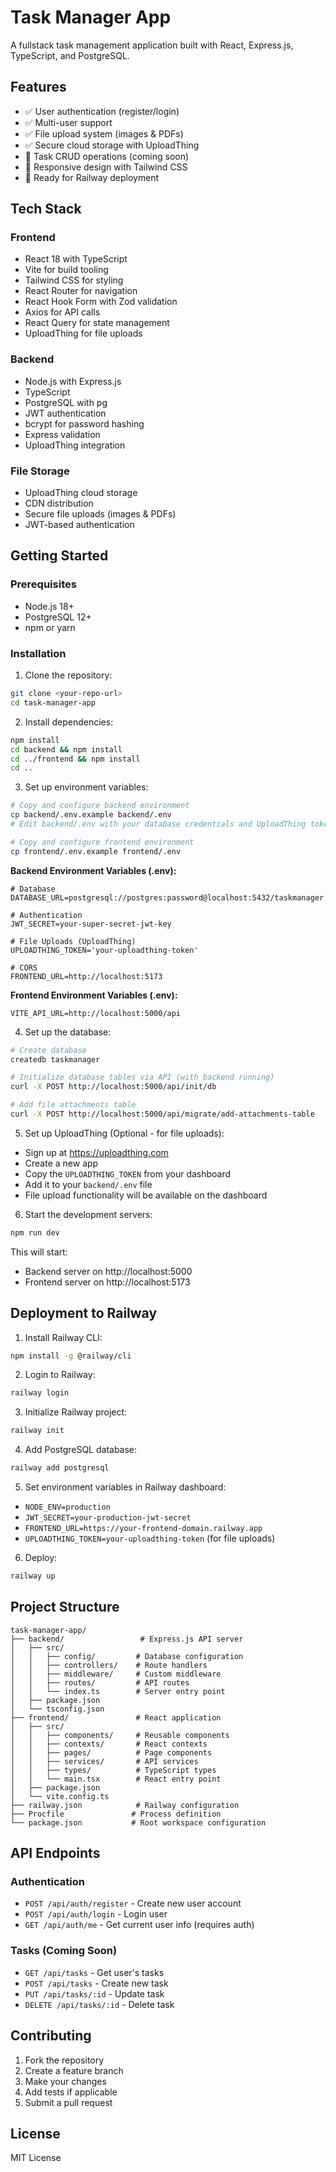 # Task Manager App

A fullstack task management application built with React, Express.js, TypeScript, and PostgreSQL.

## Features

- ✅ User authentication (register/login)
- ✅ Multi-user support  
- ✅ File upload system (images & PDFs)
- ✅ Secure cloud storage with UploadThing
- 🔄 Task CRUD operations (coming soon)
- 📱 Responsive design with Tailwind CSS
- 🚀 Ready for Railway deployment

## Tech Stack

### Frontend
- React 18 with TypeScript
- Vite for build tooling
- Tailwind CSS for styling
- React Router for navigation
- React Hook Form with Zod validation
- Axios for API calls
- React Query for state management
- UploadThing for file uploads

### Backend
- Node.js with Express.js
- TypeScript
- PostgreSQL with pg
- JWT authentication
- bcrypt for password hashing
- Express validation
- UploadThing integration

### File Storage
- UploadThing cloud storage
- CDN distribution
- Secure file uploads (images & PDFs)
- JWT-based authentication

## Getting Started

### Prerequisites
- Node.js 18+
- PostgreSQL 12+
- npm or yarn

### Installation

1. Clone the repository:
```bash
git clone <your-repo-url>
cd task-manager-app
```

2. Install dependencies:
```bash
npm install
cd backend && npm install
cd ../frontend && npm install
cd ..
```

3. Set up environment variables:
```bash
# Copy and configure backend environment
cp backend/.env.example backend/.env
# Edit backend/.env with your database credentials and UploadThing token

# Copy and configure frontend environment  
cp frontend/.env.example frontend/.env
```

**Backend Environment Variables (.env):**
```env
# Database
DATABASE_URL=postgresql://postgres:password@localhost:5432/taskmanager

# Authentication
JWT_SECRET=your-super-secret-jwt-key

# File Uploads (UploadThing)
UPLOADTHING_TOKEN='your-uploadthing-token'

# CORS
FRONTEND_URL=http://localhost:5173
```

**Frontend Environment Variables (.env):**
```env
VITE_API_URL=http://localhost:5000/api
```

4. Set up the database:
```bash
# Create database
createdb taskmanager

# Initialize database tables via API (with backend running)
curl -X POST http://localhost:5000/api/init/db

# Add file attachments table
curl -X POST http://localhost:5000/api/migrate/add-attachments-table
```

5. Set up UploadThing (Optional - for file uploads):
- Sign up at https://uploadthing.com
- Create a new app
- Copy the `UPLOADTHING_TOKEN` from your dashboard
- Add it to your `backend/.env` file
- File upload functionality will be available on the dashboard

6. Start the development servers:
```bash
npm run dev
```

This will start:
- Backend server on http://localhost:5000
- Frontend server on http://localhost:5173

## Deployment to Railway

1. Install Railway CLI:
```bash
npm install -g @railway/cli
```

2. Login to Railway:
```bash
railway login
```

3. Initialize Railway project:
```bash
railway init
```

4. Add PostgreSQL database:
```bash
railway add postgresql
```

5. Set environment variables in Railway dashboard:
- `NODE_ENV=production`
- `JWT_SECRET=your-production-jwt-secret`
- `FRONTEND_URL=https://your-frontend-domain.railway.app`
- `UPLOADTHING_TOKEN=your-uploadthing-token` (for file uploads)

6. Deploy:
```bash
railway up
```

## Project Structure

```
task-manager-app/
├── backend/                 # Express.js API server
│   ├── src/
│   │   ├── config/         # Database configuration
│   │   ├── controllers/    # Route handlers
│   │   ├── middleware/     # Custom middleware
│   │   ├── routes/         # API routes
│   │   └── index.ts        # Server entry point
│   ├── package.json
│   └── tsconfig.json
├── frontend/               # React application
│   ├── src/
│   │   ├── components/     # Reusable components
│   │   ├── contexts/       # React contexts
│   │   ├── pages/          # Page components
│   │   ├── services/       # API services
│   │   ├── types/          # TypeScript types
│   │   └── main.tsx        # React entry point
│   ├── package.json
│   └── vite.config.ts
├── railway.json            # Railway configuration
├── Procfile               # Process definition
└── package.json           # Root workspace configuration
```

## API Endpoints

### Authentication
- `POST /api/auth/register` - Create new user account
- `POST /api/auth/login` - Login user
- `GET /api/auth/me` - Get current user info (requires auth)

### Tasks (Coming Soon)
- `GET /api/tasks` - Get user's tasks
- `POST /api/tasks` - Create new task
- `PUT /api/tasks/:id` - Update task
- `DELETE /api/tasks/:id` - Delete task

## Contributing

1. Fork the repository
2. Create a feature branch
3. Make your changes
4. Add tests if applicable
5. Submit a pull request

## License

MIT License
